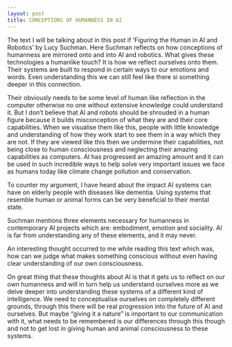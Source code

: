 ```yaml
---
layout: post
title: CONCEPTIONS OF HUMANNESS IN AI
---
```


The text I will be talking about in this post if ‘Figuring the Human in AI and Robotics’ by Lucy Suchman. Here Suchman reflects
on how conceptions of humanness are mirrored onto and into AI and robotics. What gives these technologies a humanlike touch? 
It is how we reflect ourselves onto them. Their systems are built to respond in certain ways to our emotions and words. Even 
understanding this we can still feel like there si something deeper in this connection. 

Their obviously needs to be some level of human like reflection in the computer otherwise no one without extensive knowledge 
could understand it. But I don’t believe that AI and robots should be shrouded in a human figure because it builds 
misconception of what they are and their core capabilities. When we visualise them like this, people with little knowledge and 
understanding of how they work start to see them in a way which they are not. If they are viewed like this then we undermine 
their capabilities, not being close to human consciousness and neglecting their amazing capabilities as computers. AI has 
progressed an amazing amount and it can be used in such incredible ways to help solve very important issues we face as humans 
today like climate change pollution and conservation. 

To counter my argument, I have heard about the impact AI systems can have on elderly people with diseases like dementia. 
Using systems that resemble human or animal forms can be very beneficial to their mental state.

Suchman mentions three elements necessary for humanness in contemporary AI projects which are: embodiment, emotion and 
sociality. AI is far from understanding any of these elements, and it may never. 

An interesting thought occurred to me while reading this text which was, how can we judge what makes something conscious 
without even having clear understanding of our own consciousness. 

On great thing that these thoughts about AI is that it gets us to reflect on our own humanness and will in turn help us 
understand ourselves more as we delve deeper into understanding these systems of a different kind of intelligence. We need to 
conceptualise ourselves on completely different grounds, through this there will be real progression into the future of AI and 
ourselves. But maybe “giving it a nature” is important to our communication with it, what needs to be remembered is our 
differences through this though and not to get lost in giving human and animal consciousness to these systems.
